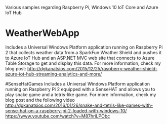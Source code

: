 Various samples regarding Raspberry Pi, Windows 10 IoT Core and Azure IoT Hub

# WeatherWebApp
Includes a Universal Windows Platform application running on Raspberry Pi 2 that collects weather data from a SparkFun Weather Shield and pushes it to Azure IoT Hub and an ASP.NET MVC web site that connects to Azure Table Storage to get and display this data.
For more information, check my blog post: http://dgkanatsios.com/2015/12/25/raspberry-weather-shield-azure-iot-hub-streaming-analytics-and-more/

#SenseHatGames
Includes a Universal Windows Platform application running on Raspberry Pi 2 equipped with a SenseHAT and allows you to play snake game and a tetris-like game. For more information, check my blog post and the following video http://dgkanatsios.com/2016/01/26/snake-and-tetris-like-games-with-sense-hat-on-a-raspberry-pi-2-loaded-with-windows-10/
https://www.youtube.com/watch?v=M87hriLPObc
